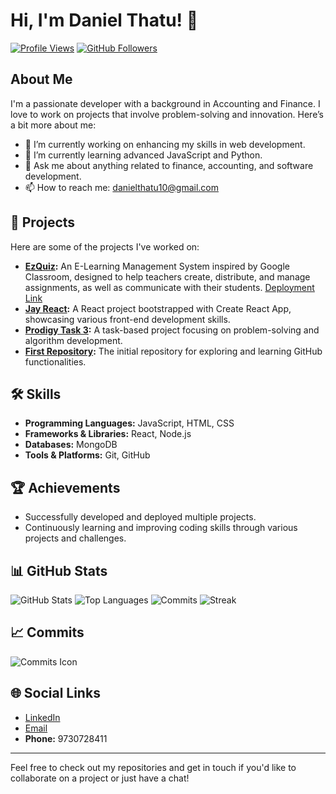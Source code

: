 # Hi, I'm Daniel Thatu! 👋

[![Profile Views](https://komarev.com/ghpvc/?username=DanielThatu47&color=blue)](https://github.com/DanielThatu47)
[![GitHub Followers](https://img.shields.io/github/followers/DanielThatu47?style=social)](https://github.com/DanielThatu47?tab=followers)

## About Me
I'm a passionate developer with a background in Accounting and Finance. I love to work on projects that involve problem-solving and innovation. Here’s a bit more about me:

- 🔭 I’m currently working on enhancing my skills in web development.
- 🌱 I’m currently learning advanced JavaScript and Python.
- 💬 Ask me about anything related to finance, accounting, and software development.
- 📫 How to reach me: [danielthatu10@gmail.com](mailto:danielthatu10@gmail.com)

## 🚀 Projects
Here are some of the projects I've worked on:

- **[EzQuiz](https://github.com/DanielThatu47/EzQuiz):** An E-Learning Management System inspired by Google Classroom, designed to help teachers create, distribute, and manage assignments, as well as communicate with their students. [Deployment Link](https://class-zone.onrender.com)
- **[Jay React](https://github.com/DanielThatu47/Jay_react):** A React project bootstrapped with Create React App, showcasing various front-end development skills.
- **[Prodigy Task 3](https://github.com/DanielThatu47/Prodigy_Task3):** A task-based project focusing on problem-solving and algorithm development.
- **[First Repository](https://github.com/DanielThatu47/First-Repository):** The initial repository for exploring and learning GitHub functionalities.

## 🛠️ Skills
- **Programming Languages:** JavaScript, HTML, CSS
- **Frameworks & Libraries:** React, Node.js
- **Databases:** MongoDB
- **Tools & Platforms:** Git, GitHub

## 🏆 Achievements
- Successfully developed and deployed multiple projects.
- Continuously learning and improving coding skills through various projects and challenges.

## 📊 GitHub Stats
![GitHub Stats](https://github-readme-stats.vercel.app/api?username=DanielThatu47&show_icons=true&theme=radical)
![Top Languages](https://github-readme-stats.vercel.app/api/top-langs/?username=DanielThatu47&layout=compact&theme=radical)
![Commits](https://github-readme-activity-graph.cyclic.app/graph?username=DanielThatu47&theme=radical)
![Streak](https://github-readme-streak-stats.herokuapp.com/?user=DanielThatu47&theme=radical)

## 📈 Commits
![Commits Icon](https://img.icons8.com/color/48/000000/git-commit.png) 

## 🌐 Social Links
- [LinkedIn](https://www.linkedin.com/in/daniel-thatu-32933322a?utm_source=share&utm_campaign=share_via&utm_content=profile&utm_medium=android_app)
- [Email](mailto:danielthatu10@gmail.com)
- **Phone:** 9730728411

---

Feel free to check out my repositories and get in touch if you'd like to collaborate on a project or just have a chat!
